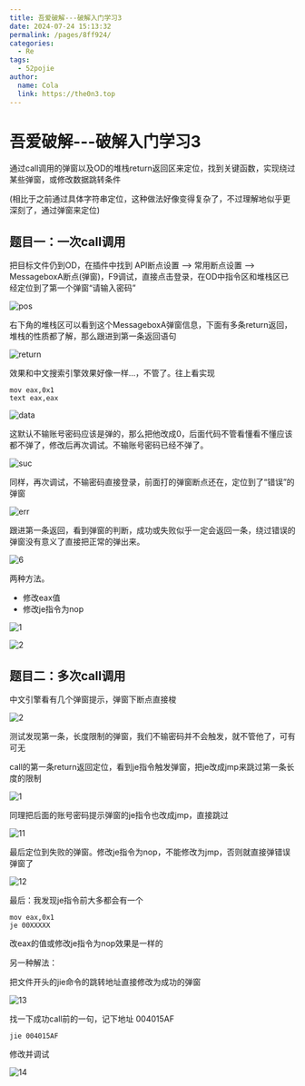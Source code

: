 ```yaml
---
title: 吾爱破解---破解入门学习3
date: 2024-07-24 15:13:32
permalink: /pages/8ff924/
categories:
  - Re
tags:
  - 52pojie
author: 
  name: Cola
  link: https://the0n3.top
---
```

# 吾爱破解---破解入门学习3

通过call调用的弹窗以及OD的堆栈return返回区来定位，找到关键函数，实现绕过某些弹窗，或修改数据跳转条件

(相比于之前通过具体字符串定位，这种做法好像变得复杂了，不过理解地似乎更深刻了，通过弹窗来定位)

## 题目一：一次call调用

把目标文件仍到OD，在插件中找到   API断点设置 --> 常用断点设置 --> MessageboxA断点(弹窗)，F9调试，直接点击登录，在OD中指令区和堆栈区已经定位到了第一个弹窗“请输入密码”

![pos](https://the0n3.top/medias/reb/1.png)

右下角的堆栈区可以看到这个MessageboxA弹窗信息，下面有多条return返回，堆栈的性质都了解，那么跟进到第一条返回语句

![return](https://the0n3.top/medias/reb/2.png)

效果和中文搜索引擎效果好像一样...，不管了。往上看实现

```
mov eax,0x1
text eax,eax
```

![data](https://the0n3.top/medias/reb/3.png)

这默认不输账号密码应该是弹的，那么把他改成0，后面代码不管看懂看不懂应该都不弹了，修改后再次调试。不输账号密码已经不弹了。

![suc](https://the0n3.top/medias/reb/4.png)

同样，再次调试，不输密码直接登录，前面打的弹窗断点还在，定位到了“错误”的弹窗

![err](https://the0n3.top/medias/reb/5.png)

跟进第一条返回，看到弹窗的判断，成功或失败似乎一定会返回一条，绕过错误的弹窗没有意义了直接把正常的弹出来。

![6](https://the0n3.top/medias/reb/6.png)

两种方法。

- 修改eax值
- 修改je指令为nop

![1](https://the0n3.top/medias/reb/7.png)

![2](https://the0n3.top/medias/reb/8.png)

## 题目二：多次call调用

中文引擎看有几个弹窗提示，弹窗下断点直接梭

![2](https://the0n3.top/medias/reb/10.png)

测试发现第一条，长度限制的弹窗，我们不输密码并不会触发，就不管他了，可有可无

call的第一条return返回定位，看到je指令触发弹窗，把je改成jmp来跳过第一条长度的限制

![1](https://the0n3.top/medias/reb/9.png)

同理把后面的账号密码提示弹窗的je指令也改成jmp，直接跳过

![11](https://the0n3.top/medias/reb/11.png)

最后定位到失败的弹窗。修改je指令为nop，不能修改为jmp，否则就直接弹错误弹窗了

![12](https://the0n3.top/medias/reb/12.png)

最后：我发现je指令前大多都会有一个
```
mov eax,0x1
je 00XXXXX
```
改eax的值或修改je指令为nop效果是一样的

另一种解法：

把文件开头的jie命令的跳转地址直接修改为成功的弹窗

![13](https://the0n3.top/medias/reb/13.png)

找一下成功call前的一句，记下地址 004015AF

```
jie 004015AF
```

修改并调试


![14](https://the0n3.top/medias/reb/14.png)